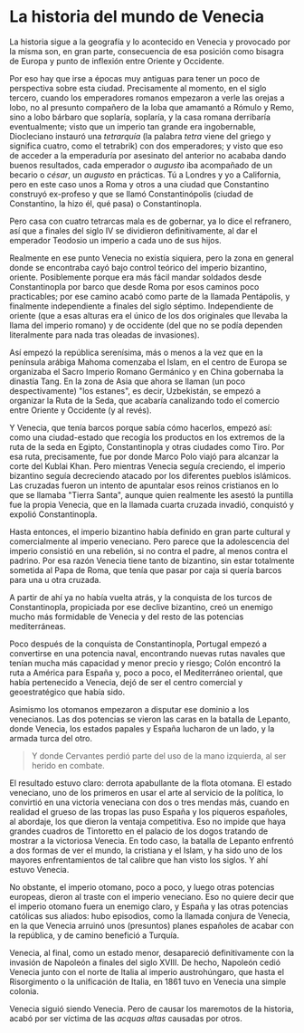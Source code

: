 # La historia del mundo de Venecia

La historia sigue a la geografía y lo acontecido en Venecia y provocado por la
misma son, en gran parte, consecuencia de esa posición como bisagra de Europa y
punto de inflexión entre Oriente y Occidente.

Por eso hay que irse a épocas muy antiguas para tener un poco de perspectiva
sobre esta ciudad. Precisamente al momento, en el siglo tercero, cuando los
emperadores romanos empezaron a verle las orejas a lobo, no al presunto
compañero de la loba que amamantó a Rómulo y Remo, sino a lobo bárbaro que
soplaría, soplaría, y la casa romana derribaría eventualmente; visto que un
imperio tan grande era ingobernable, Diocleciano instauró una *tetrarquía* (la
palabra *tetra* viene del griego y significa cuatro, como el tetrabrik) con dos
emperadores; y visto que eso de acceder a la emperaduría por asesinato del
anterior no acababa dando buenos resultados, cada emperador o *augusto* iba
acompañado de un becario o *césar*, un *augusto* en prácticas. Tú a Londres y yo
a California, pero en este caso unos a Roma y otros a una ciudad que Constantino
construyó ex-profeso y que se llamó Constantinópolis (ciudad de Constantino, la
hizo él, qué pasa) o Constantinopla.

Pero casa con cuatro tetrarcas mala es de gobernar, ya lo dice el refranero, así
que a finales del siglo IV se dividieron definitivamente, al dar el emperador
Teodosio un imperio a cada uno de sus hijos.

Realmente en ese punto Venecia no existía siquiera, pero la zona en general
donde se encontraba cayó bajo control teórico del imperio bizantino,
oriente. Posiblemente porque era más fácil mandar soldados desde Constantinopla
por barco que desde Roma por esos caminos poco practicables; por ese camino
acabó como parte de la llamada Pentápolis, y finalmente independiente a finales
del siglo séptimo. Independiente de oriente (que a esas alturas era el único de
los dos originales que llevaba la llama del imperio romano) y de occidente (del
que no se podía dependen literalmente para nada tras oleadas de invasiones).

Así empezó la república serenísima, más o menos a la vez que en la península
arábiga Mahoma comenzaba el Islam, en el centro de Europa se organizaba el Sacro
Imperio Romano Germánico y en China gobernaba la dinastía Tang. En la zona de
Asia que ahora se llaman (un poco despectivamente) "los estanes", es decir,
Uzbekistán, se empezó a organizar la Ruta de la Seda, que acabaría canalizando
todo el comercio entre Oriente y Occidente (y al revés).

Y Venecia, que tenía barcos porque sabía cómo hacerlos, empezó así: como una ciudad-estado que recogía los
productos en los extremos de la ruta de la seda en Egipto, Constantinopla y otras
ciudades como Tiro. Por esa ruta, precisamente, fue por donde Marco Polo viajó
para alcanzar la corte del Kublai Khan. Pero mientras Venecia seguía creciendo,
el imperio bizantino seguía decreciendo atacado por los diferentes pueblos
islámicos. Las cruzadas fueron un intento de apuntalar esos reinos cristianos en
lo que se llamaba "Tierra Santa", aunque quien realmente les asestó la puntilla
fue la propia Venecia, que en la llamada cuarta cruzada invadió, conquistó y
expolió Constantinopla.

Hasta entonces, el imperio bizantino había definido en gran parte cultural y
comercialmente al imperio veneciano. Pero parece que la adolescencia del imperio
consistió en una rebelión, si no contra el padre, al menos contra el
padrino. Por esa razón Venecia tiene tanto de bizantino, sin estar
totalmente sometida al Papa de Roma, que tenía que pasar por
caja si quería barcos para una u otra cruzada.

A partir de ahí ya no había vuelta atrás, y la conquista
de los turcos de Constantinopla, propiciada por ese declive bizantino, creó un
enemigo mucho más formidable de Venecia y del resto de las potencias
mediterráneas.

Poco después de la conquista de Constantinopla, Portugal empezó a convertirse en
una potencia naval, encontrando nuevas rutas navales que tenían mucha más
capacidad y menor precio y riesgo; Colón encontró la ruta a América para España
y, poco a poco, el Mediterráneo oriental, que había pertenecido a Venecia, dejó de ser
el centro comercial y geoestratégico que había sido.

Asimismo los otomanos empezaron a disputar ese dominio a los
venecianos. Las dos potencias se vieron las caras en la batalla de Lepanto, donde
Venecia, los estados papales y España lucharon de un lado, y la armada turca del
otro.

> Y donde Cervantes perdió parte del uso de la mano izquierda, al ser herido en
  combate.

El resultado estuvo claro: derrota apabullante de la flota otomana. El estado
veneciano, uno de los primeros en usar el arte al servicio de la política, lo
convirtió en una victoria veneciana con dos o tres mendas más, cuando en
realidad el grueso de las tropas las puso España y los piqueros españoles, al
abordaje, los que dieron la ventaja competitiva. Eso no impide que haya grandes
cuadros de Tintoretto en el palacio de los dogos tratando de mostrar a la
victoriosa Venecia. En todo caso, la batalla de Lepanto enfrentó a dos formas de
ver el mundo, la cristiana y el Islam, y ha sido uno de los mayores
enfrentamientos de tal calibre que han visto los siglos. Y ahí estuvo Venecia.


No obstante, el imperio otomano, poco a poco, y luego
otras potencias europeas, dieron al traste con el imperio veneciano. Eso no
quiere decir que el imperio otomano fuera un enemigo claro, y España y las otras
potencias católicas sus aliados: hubo episodios, como la llamada conjura de
Venecia, en la que Venecia arruinó unos (presuntos) planes españoles
de acabar con la república, y de camino benefició a Turquía.

Venecia, al final, como un estado menor, desapareció definitivamente con la
invasión de Napoleón a finales del siglo 
XVIII. De hecho, Napoleón cedió Venecia junto con el norte de Italia al imperio
austrohúngaro, que hasta el Risorgimento o la unificación de Italia, en 1861
tuvo en Venecia una simple colonia.

Venecia siguió siendo Venecia. Pero de causar los maremotos de la historia,
acabó por ser víctima de las *acquas altas* causadas por otros.

